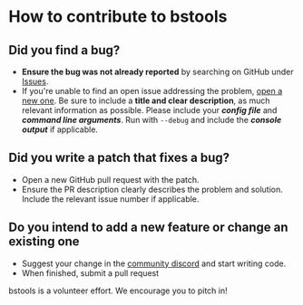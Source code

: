 # How to contribute to bstools

## Did you find a bug?

- **Ensure the bug was not already reported** by searching on GitHub under 
  [Issues](https://github.com/AaronTraas/Clash-Royale-Clan-Tools/issues).
- If you're unable to find an open issue addressing the problem, 
  [open a new one](https://github.com/AaronTraas/Clash-Royale-Clan-Tools/issues/new). 
  Be sure to include a **title and clear description**, as much relevant information 
  as possible. Please include your ***config file*** and ***command line arguments***. 
  Run with `--debug` and include the ***console output*** if applicable.

## Did you write a patch that fixes a bug?

- Open a new GitHub pull request with the patch.
- Ensure the PR description clearly describes the problem and solution. 
  Include the relevant issue number if applicable.

## Do you intend to add a new feature or change an existing one

- Suggest your change in the [community discord](https://discord.gg/K2UDCXU) and start writing code.
- When finished, submit a pull request

bstools is a volunteer effort. We encourage you to pitch in!
